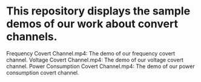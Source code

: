 # This repository displays the sample demos of our work about convert channels.
Frequency Covert Channel.mp4: The demo of our frequency covert channel.
Voltage Covert Channel.mp4: The demo of our voltage covert channel.
Power Consumption Covert Channel.mp4: The demo of our power consumption covert channel.
